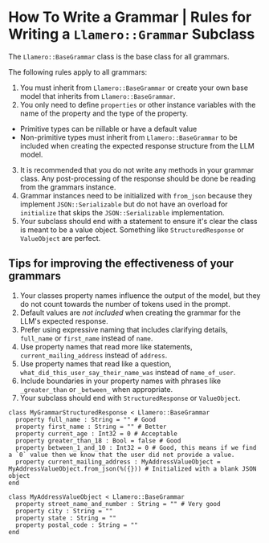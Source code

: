# How To Write a Grammar | Rules for Writing a `Llamero::Grammar` Subclass

The `Llamero::BaseGrammar` class is the base class for all grammars.

The following rules apply to all grammars:

1. You must inherit from `Llamero::BaseGrammar` or create your own base model that inherits from `Llamero::BaseGrammar`.
2. You only need to define `properties` or other instance variables with the name of the property and the type of the property.
  - Primitive types can be nillable or have a default value
  - Non-primitive types must inherit from `Llamero::BaseGrammar` to be included when creating the expected response structure from the LLM model.
3. It is recommended that you do not write any methods in your grammar class. Any post-processing of the response should be done be reading from the grammars instance.
4. Grammar instances need to be initialized with `from_json` because they implement `JSON::Serializable` but do not have an overload for `initialize` that skips the `JSON::Serializable` implementation.
5. Your subclass should end with a statement to ensure it's clear the class is meant to be a value object. Something like `StructuredResponse` or `ValueObject` are perfect.

## Tips for improving the effectiveness of your grammars

1. Your classes property names influence the output of the model, but they do not count towards the number of tokens used in the prompt.
2. Default values are _not included_ when creating the grammar for the LLM's expected response.
3. Prefer using expressive naming that includes clarifying details, `full_name` or `first_name` instead of `name`.
4. Use property names that read more like statements, `current_mailing_address` instead of `address`.
5. Use property names that read like a question, `what_did_this_user_say_their_name_was` instead of `name_of_user`.
6. Include boundaries in your property names with phrases like `_greater_than` or `_between_` when appropriate.
7. Your subclass should end with `StructuredResponse` or `ValueObject`.

```crystal
class MyGrammarStructuredResponse < Llamero::BaseGrammar
  property full_name : String = "" # Good
  property first_name : String = "" # Better
  property current_age : Int32 = 0 # Acceptable
  property greater_than_18 : Bool = false # Good
  property between_1_and_10 : Int32 = 0 # Good, this means if we find a `0` value then we know that the user did not provide a value.
  property current_mailing_address : MyAddressValueObject = MyAddressValueObject.from_json(%({})) # Initialized with a blank JSON object
end

class MyAddressValueObject < Llamero::BaseGrammar
  property street_name_and_number : String = "" # Very good
  property city : String = ""
  property state : String = ""
  property postal_code : String = ""
end
```
